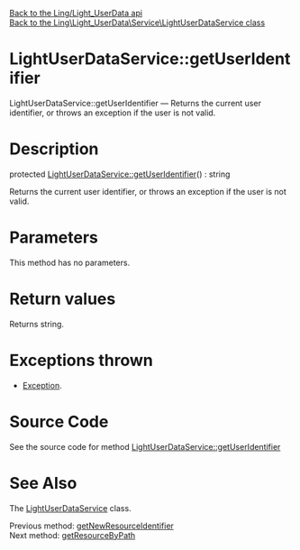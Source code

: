 [Back to the Ling/Light_UserData api](https://github.com/lingtalfi/Light_UserData/blob/master/doc/api/Ling/Light_UserData.md)<br>
[Back to the Ling\Light_UserData\Service\LightUserDataService class](https://github.com/lingtalfi/Light_UserData/blob/master/doc/api/Ling/Light_UserData/Service/LightUserDataService.md)


LightUserDataService::getUserIdentifier
================



LightUserDataService::getUserIdentifier — Returns the current user identifier, or throws an exception if the user is not valid.




Description
================


protected [LightUserDataService::getUserIdentifier](https://github.com/lingtalfi/Light_UserData/blob/master/doc/api/Ling/Light_UserData/Service/LightUserDataService/getUserIdentifier.md)() : string




Returns the current user identifier, or throws an exception if the user is not valid.




Parameters
================

This method has no parameters.


Return values
================

Returns string.


Exceptions thrown
================

- [Exception](http://php.net/manual/en/class.exception.php).&nbsp;







Source Code
===========
See the source code for method [LightUserDataService::getUserIdentifier](https://github.com/lingtalfi/Light_UserData/blob/master/Service/LightUserDataService.php#L1379-L1382)


See Also
================

The [LightUserDataService](https://github.com/lingtalfi/Light_UserData/blob/master/doc/api/Ling/Light_UserData/Service/LightUserDataService.md) class.

Previous method: [getNewResourceIdentifier](https://github.com/lingtalfi/Light_UserData/blob/master/doc/api/Ling/Light_UserData/Service/LightUserDataService/getNewResourceIdentifier.md)<br>Next method: [getResourceByPath](https://github.com/lingtalfi/Light_UserData/blob/master/doc/api/Ling/Light_UserData/Service/LightUserDataService/getResourceByPath.md)<br>

